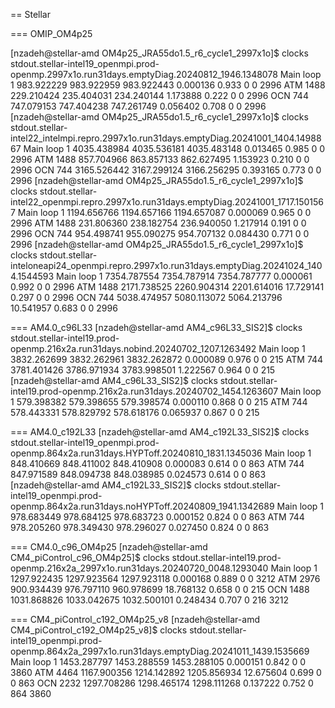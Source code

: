 == Stellar

=== OMIP_OM4p25

[nzadeh@stellar-amd OM4p25_JRA55do1.5_r6_cycle1_2997x1o]$ clocks stdout.stellar-intel19_openmpi.prod-openmp.2997x1o.run31days.emptyDiag.20240812_1946.1348078
Main loop                                1    983.922229    983.922959    983.922443      0.000136  0.933     0     0  2996
ATM                                   1488    229.210424    235.404031    234.240144      1.173888  0.222     0     0  2996
OCN                                    744    747.079153    747.404238    747.261749      0.056402  0.708     0     0  2996
[nzadeh@stellar-amd OM4p25_JRA55do1.5_r6_cycle1_2997x1o]$ clocks stdout.stellar-intel22_intelmpi.repro.2997x1o.run31days.emptyDiag.20241001_1404.1498867
Main loop                                1   4035.438984   4035.536181   4035.483148      0.013465  0.985     0     0  2996
ATM                                   1488    857.704966    863.857133    862.627495      1.153923  0.210     0     0  2996
OCN                                    744   3165.526442   3167.299124   3166.256295      0.393165  0.773     0     0  2996
[nzadeh@stellar-amd OM4p25_JRA55do1.5_r6_cycle1_2997x1o]$ clocks stdout.stellar-intel22_openmpi.repro.2997x1o.run31days.emptyDiag.20241001_1717.1501567
Main loop                                1   1194.656766   1194.657166   1194.657087      0.000069  0.965     0     0  2996
ATM                                   1488    231.806360    238.182754    236.940050      1.217914  0.191     0     0  2996
OCN                                    744    954.498741    955.090275    954.707132      0.084430  0.771     0     0  2996
[nzadeh@stellar-amd OM4p25_JRA55do1.5_r6_cycle1_2997x1o]$ clocks stdout.stellar-inteloneapi24_openmpi.repro.2997x1o.run31days.emptyDiag.20241024_1404.1544593
Main loop                                1   7354.787554   7354.787914   7354.787777      0.000061  0.992     0     0  2996
ATM                                   1488   2171.738525   2260.904314   2201.614016     17.729141  0.297     0     0  2996
OCN                                    744   5038.474957   5080.113072   5064.213796     10.541957  0.683     0     0  2996

=== AM4.0_c96L33
[nzadeh@stellar-amd AM4_c96L33_SIS2]$ clocks stdout.stellar-intel19.prod-openmp.216x2a.run31days.nobind.20240702_1207.1263492
Main loop                                1   3832.262699   3832.262961   3832.262872      0.000089  0.976     0     0   215
ATM                                    744   3781.401426   3786.971934   3783.998501      1.222567  0.964     0     0   215
[nzadeh@stellar-amd AM4_c96L33_SIS2]$ clocks stdout.stellar-intel19.prod-openmp.216x2a.run31days.20240702_1454.1263607
Main loop                                1    579.398382    579.398655    579.398574      0.000110  0.868     0     0   215
ATM                                    744    578.443331    578.829792    578.618176      0.065937  0.867     0     0   215

=== AM4.0_c192L33
[nzadeh@stellar-amd AM4_c192L33_SIS2]$ clocks stdout.stellar-intel19_openmpi.prod-openmp.864x2a.run31days.HYPToff.20240810_1831.1345036
Main loop                                1    848.410669    848.411002    848.410908      0.000083  0.614     0     0   863
ATM                                    744    847.971589    848.094738    848.038985      0.024573  0.614     0     0   863
[nzadeh@stellar-amd AM4_c192L33_SIS2]$ clocks stdout.stellar-intel19_openmpi.prod-openmp.864x2a.run31days.noHYPToff.20240809_1941.1342689
Main loop                                1    978.683449    978.684125    978.683723      0.000152  0.824     0     0   863
ATM                                    744    978.205260    978.349430    978.296027      0.027450  0.824     0     0   863

=== CM4.0_c96_OM4p25
[nzadeh@stellar-amd CM4_piControl_c96_OM4p25]$ clocks stdout.stellar-intel19.prod-openmp.216x2a_2997x1o.run31days.20240720_0048.1293040
Main loop                                1   1297.922435   1297.923564   1297.923118      0.000168  0.889     0     0  3212
ATM                                   2976    900.934439    976.797110    960.978699     18.768132  0.658     0     0   215
OCN                                   1488   1031.868826   1033.042675   1032.500101      0.248434  0.707     0   216  3212

=== CM4_piControl_c192_OM4p25_v8
[nzadeh@stellar-amd CM4_piControl_c192_OM4p25_v8]$ clocks stdout.stellar-intel19_openmpi.prod-openmp.864x2a_2997x1o.run31days.emptyDiag.20241011_1439.1535669
Main loop                                1   1453.287797   1453.288559   1453.288105      0.000151  0.842     0     0  3860
ATM                                   4464   1167.900356   1214.142892   1205.856934     12.675604  0.699     0     0   863
OCN                                   2232   1297.708286   1298.465174   1298.111268      0.137222  0.752     0   864  3860

